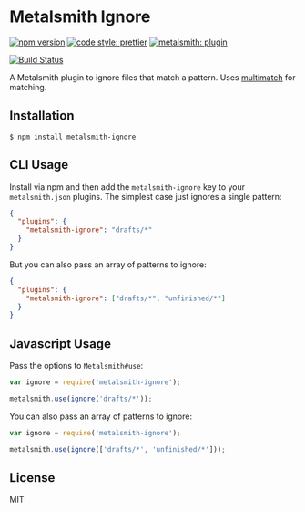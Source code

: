 # Metalsmith Ignore

[![npm version][npm-badge]][npm-url]
[![code style: prettier][prettier-badge]][prettier-url]
[![metalsmith: plugin][metalsmith-badge]][metalsmith-url]

[![Build Status][travis-badge]][travis-url]

A Metalsmith plugin to ignore files that match a pattern. Uses [multimatch](https://github.com/sindresorhus/multimatch) for matching.

## Installation

    $ npm install metalsmith-ignore

## CLI Usage

Install via npm and then add the `metalsmith-ignore` key to your `metalsmith.json` plugins. The simplest case just ignores a single pattern:

```json
{
  "plugins": {
    "metalsmith-ignore": "drafts/*"
  }
}
```

But you can also pass an array of patterns to ignore:

```json
{
  "plugins": {
    "metalsmith-ignore": ["drafts/*", "unfinished/*"]
  }
}
```

## Javascript Usage

Pass the options to `Metalsmith#use`:

```js
var ignore = require('metalsmith-ignore');

metalsmith.use(ignore('drafts/*'));
```

You can also pass an array of patterns to ignore:

```js
var ignore = require('metalsmith-ignore');

metalsmith.use(ignore(['drafts/*', 'unfinished/*']));
```

## License

MIT

[npm-badge]: https://img.shields.io/npm/v/metalsmith-ignore.svg
[npm-url]: https://www.npmjs.com/package/metalsmith-ignore
[prettier-badge]: https://img.shields.io/badge/code_style-prettier-ff69b4.svg
[prettier-url]: https://github.com/prettier/prettier
[metalsmith-badge]: https://img.shields.io/badge/metalsmith-plugin-green.svg?longCache=true
[metalsmith-url]: http://metalsmith.io
[travis-badge]: https://travis-ci.org/segmentio/metalsmith-ignore.svg?branch=master
[travis-url]: https://travis-ci.org/segmentio/metalsmith-ignore
